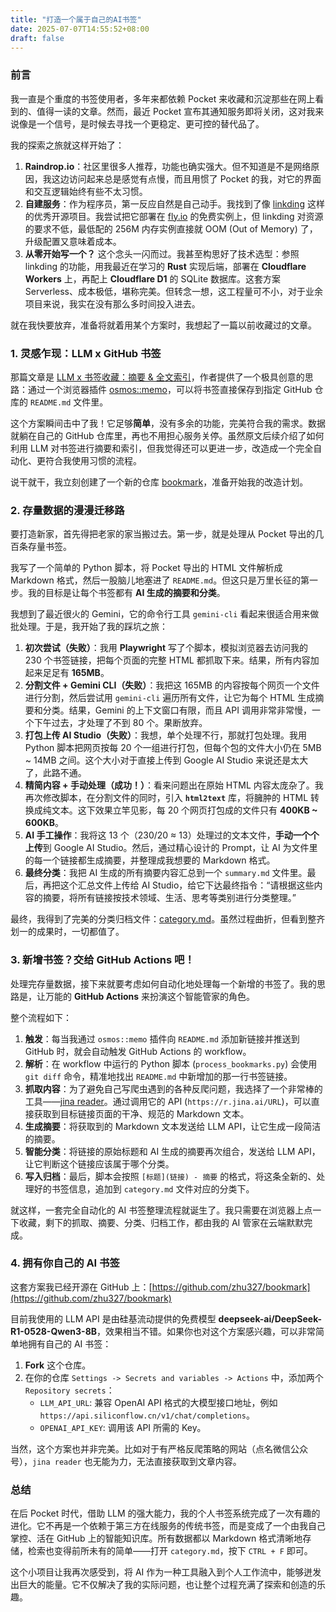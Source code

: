 ```yaml
---
title: "打造一个属于自己的AI书签"
date: 2025-07-07T14:55:52+08:00
draft: false
---
```


### 前言

我一直是个重度的书签使用者，多年来都依赖 Pocket 来收藏和沉淀那些在网上看到的、值得一读的文章。然而，最近 Pocket 宣布其通知服务即将关闭，这对我来说像是一个信号，是时候去寻找一个更稳定、更可控的替代品了。

我的探索之旅就这样开始了：

1.  **Raindrop.io**：社区里很多人推荐，功能也确实强大。但不知道是不是网络原因，我这边访问起来总是感觉有点慢，而且用惯了 Pocket 的我，对它的界面和交互逻辑始终有些不太习惯。
2.  **自建服务**：作为程序员，第一反应自然是自己动手。我找到了像 [linkding](https://github.com/sissbruecker/linkding) 这样的优秀开源项目。我尝试把它部署在 [fly.io](https://fly.io/) 的免费实例上，但 linkding 对资源的要求不低，最低配的 256M 内存实例直接就 OOM (Out of Memory) 了，升级配置又意味着成本。
3.  **从零开始写一个？** 这个念头一闪而过。我甚至构思好了技术选型：参照 linkding 的功能，用我最近在学习的 **Rust** 实现后端，部署在 **Cloudflare Workers** 上，再配上 **Cloudflare D1** 的 SQLite 数据库。这套方案 Serverless、成本极低，堪称完美。但转念一想，这工程量可不小，对于业余项目来说，我实在没有那么多时间投入进去。

就在我快要放弃，准备将就着用某个方案时，我想起了一篇以前收藏过的文章。

<!--more-->

### 1. 灵感乍现：LLM x GitHub 书签

那篇文章是 [LLM x 书签收藏：摘要 & 全文索引](https://nekonull.me/posts/llm_x_bookmark/)，作者提供了一个极具创意的思路：通过一个浏览器插件 [osmos::memo](https://github.com/osmoscraft/osmosmemo)，可以将书签直接保存到指定 GitHub 仓库的 `README.md` 文件里。

这个方案瞬间击中了我！它足够**简单**，没有多余的功能，完美符合我的需求。数据就躺在自己的 GitHub 仓库里，再也不用担心服务关停。虽然原文后续介绍了如何利用 LLM 对书签进行摘要和索引，但我觉得还可以更进一步，改造成一个完全自动化、更符合我使用习惯的流程。

说干就干，我立刻创建了一个新的仓库 [bookmark](https://github.com/zhu327/bookmark)，准备开始我的改造计划。

### 2. 存量数据的漫漫迁移路

要打造新家，首先得把老家的家当搬过去。第一步，就是处理从 Pocket 导出的几百条存量书签。

我写了一个简单的 Python 脚本，将 Pocket 导出的 HTML 文件解析成 Markdown 格式，然后一股脑儿地塞进了 `README.md`。但这只是万里长征的第一步。我的目标是让每个书签都有 **AI 生成的摘要和分类**。

我想到了最近很火的 Gemini，它的命令行工具 `gemini-cli` 看起来很适合用来做批处理。于是，我开始了我的踩坑之旅：

1.  **初次尝试（失败）**：我用 **Playwright** 写了个脚本，模拟浏览器去访问我的 230 个书签链接，把每个页面的完整 HTML 都抓取下来。结果，所有内容加起来足足有 **165MB**。
2.  **分割文件 + Gemini CLI（失败）**：我把这 165MB 的内容按每个网页一个文件进行分割，然后尝试用 `gemini-cli` 遍历所有文件，让它为每个 HTML 生成摘要和分类。结果，Gemini 的上下文窗口有限，而且 API 调用非常非常慢，一个下午过去，才处理了不到 80 个。果断放弃。
3.  **打包上传 AI Studio（失败）**：我想，单个处理不行，那就打包处理。我用 Python 脚本把网页按每 20 个一组进行打包，但每个包的文件大小仍在 5MB ~ 14MB 之间。这个大小对于直接上传到 Google AI Studio 来说还是太大了，此路不通。
4.  **精简内容 + 手动处理（成功！）**：看来问题出在原始 HTML 内容太庞杂了。我再次修改脚本，在分割文件的同时，引入 **`html2text`** 库，将臃肿的 HTML 转换成纯文本。这下效果立竿见影，每 20 个网页打包成的文件只有 **400KB ~ 600KB**。
5.  **AI 手工操作**：我将这 13 个（230/20 ≈ 13）处理过的文本文件，**手动一个个上传**到 Google AI Studio。然后，通过精心设计的 Prompt，让 AI 为文件里的每一个链接都生成摘要，并整理成我想要的 Markdown 格式。
6.  **最终分类**：我把 AI 生成的所有摘要内容汇总到一个 `summary.md` 文件里。最后，再把这个汇总文件上传给 AI Studio，给它下达最终指令：“请根据这些内容的摘要，将所有链接按技术领域、生活、思考等类别进行分类整理。”

最终，我得到了完美的分类归档文件：[category.md](https://github.com/zhu327/bookmark/blob/main/category.md)。虽然过程曲折，但看到整齐划一的成果时，一切都值了。

### 3. 新增书签？交给 GitHub Actions 吧！

处理完存量数据，接下来就要考虑如何自动化地处理每一个新增的书签了。我的思路是，让万能的 **GitHub Actions** 来扮演这个智能管家的角色。

整个流程如下：

1.  **触发**：每当我通过 `osmos::memo` 插件向 `README.md` 添加新链接并推送到 GitHub 时，就会自动触发 GitHub Actions 的 workflow。
2.  **解析**：在 workflow 中运行的 Python 脚本 (`process_bookmarks.py`) 会使用 `git diff` 命令，精准地找出 `README.md` 中新增加的那一行书签链接。
3.  **抓取内容**：为了避免自己写爬虫遇到的各种反爬问题，我选择了一个非常棒的工具——[jina reader](https://jina.ai/reader/)。通过调用它的 API (`https://r.jina.ai/URL`)，可以直接获取到目标链接页面的干净、规范的 Markdown 文本。
4.  **生成摘要**：将获取到的 Markdown 文本发送给 LLM API，让它生成一段简洁的摘要。
5.  **智能分类**：将链接的原始标题和 AI 生成的摘要再次组合，发送给 LLM API，让它判断这个链接应该属于哪个分类。
6.  **写入归档**：最后，脚本会按照 `[标题](链接) - 摘要` 的格式，将这条全新的、处理好的书签信息，追加到 `category.md` 文件对应的分类下。

就这样，一套完全自动化的 AI 书签整理流程就诞生了。我只需要在浏览器上点一下收藏，剩下的抓取、摘要、分类、归档工作，都由我的 AI 管家在云端默默完成。

### 4. 拥有你自己的 AI 书签

这套方案我已经开源在 GitHub 上：[https://github.com/zhu327/bookmark](https://github.com/zhu327/bookmark)

目前我使用的 LLM API 是由硅基流动提供的免费模型 **deepseek-ai/DeepSeek-R1-0528-Qwen3-8B**，效果相当不错。如果你也对这个方案感兴趣，可以非常简单地拥有自己的 AI 书签：

1.  **Fork** 这个仓库。
2.  在你的仓库 `Settings -> Secrets and variables -> Actions` 中，添加两个 `Repository secrets`：
    * `LLM_API_URL`: 兼容 OpenAI API 格式的大模型接口地址，例如 `https://api.siliconflow.cn/v1/chat/completions`。
    * `OPENAI_API_KEY`: 调用该 API 所需的 Key。

当然，这个方案也并非完美。比如对于有严格反爬策略的网站（点名微信公众号），`jina reader` 也无能为力，无法直接获取到文章内容。

### 总结

在后 Pocket 时代，借助 LLM 的强大能力，我的个人书签系统完成了一次有趣的进化。它不再是一个依赖于第三方在线服务的传统书签，而是变成了一个由我自己掌控、活在 GitHub 上的智能知识库。所有数据都以 Markdown 格式清晰地存储，检索也变得前所未有的简单——打开 `category.md`，按下 `CTRL + F` 即可。

这个小项目让我再次感受到，将 AI 作为一种工具融入到个人工作流中，能够迸发出巨大的能量。它不仅解决了我的实际问题，也让整个过程充满了探索和创造的乐趣。